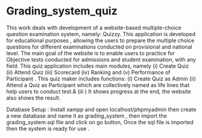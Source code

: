 # Grading_system_quiz
  This work deals with development of a website-based multiple-choice question examination system, namely: Quizzy. This application is developed for educational purposes , allowing the users to prepare the multiple choice questions for different examinations conducted on provisional and national level. The main goal of the website is to enable users to practice for Objective tests conducted for admissions and student examination, with any  field. This quiz application includes main modules, namely (i) Create Quiz (ii) Attend Quiz  (iii) Scorecard  (iv) Ranking and (v) Performance of Participant . This quiz maker includes  functions: (i) Create Quiz as Admin (ii) Attend a Quiz as Participant which are collectively named as life lines that help users to conduct test.& (iii )  It shows progress at the end, the website also shows the result.
  
  Database Setup : Install xampp and open localhost/phpmyadmin then create a new database and name it as grading_system , then import the grading_system.sql file and click on go button, Once the sql file is imported then the system is ready for use .
